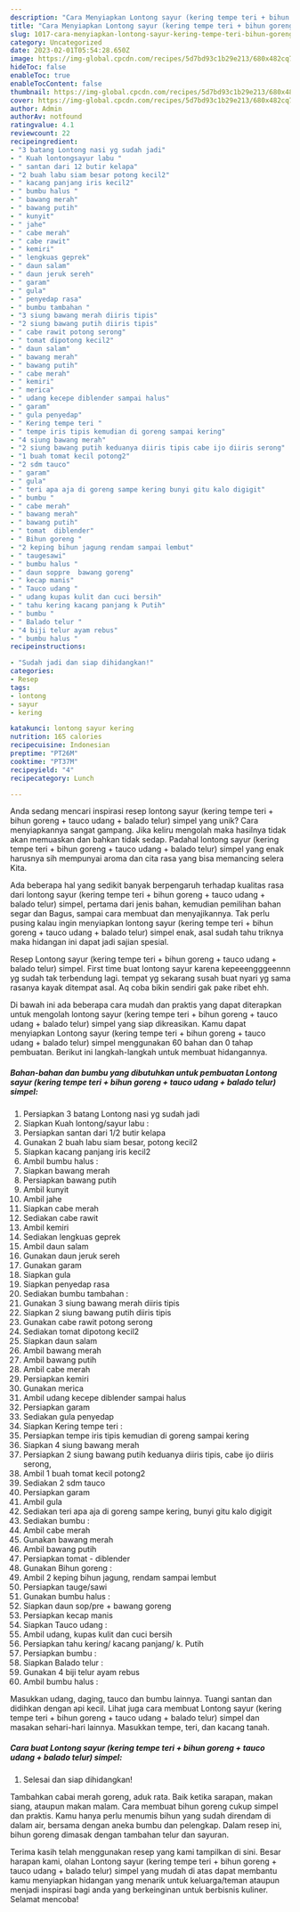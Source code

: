 ```yaml
---
description: "Cara Menyiapkan Lontong sayur (kering tempe teri + bihun goreng + tauco udang + balado telur) simpel yang Bisa Manjain Lidah"
title: "Cara Menyiapkan Lontong sayur (kering tempe teri + bihun goreng + tauco udang + balado telur) simpel yang Bisa Manjain Lidah"
slug: 1017-cara-menyiapkan-lontong-sayur-kering-tempe-teri-bihun-goreng-tauco-udang-balado-telur-simpel-yang-bisa-manjain-lidah
category: Uncategorized
date: 2023-02-01T05:54:28.650Z
image: https://img-global.cpcdn.com/recipes/5d7bd93c1b29e213/680x482cq70/lontong-sayur-kering-tempe-teri-bihun-goreng-tauco-udang-balado-telur-simpel-foto-resep-utama.jpg
hideToc: false
enableToc: true
enableTocContent: false
thumbnail: https://img-global.cpcdn.com/recipes/5d7bd93c1b29e213/680x482cq70/lontong-sayur-kering-tempe-teri-bihun-goreng-tauco-udang-balado-telur-simpel-foto-resep-utama.jpg
cover: https://img-global.cpcdn.com/recipes/5d7bd93c1b29e213/680x482cq70/lontong-sayur-kering-tempe-teri-bihun-goreng-tauco-udang-balado-telur-simpel-foto-resep-utama.jpg
author: Admin
authorAv: notfound
ratingvalue: 4.1
reviewcount: 22
recipeingredient:
- "3 batang Lontong nasi yg sudah jadi"
- " Kuah lontongsayur labu "
- " santan dari 12 butir kelapa"
- "2 buah labu siam besar potong kecil2"
- " kacang panjang iris kecil2"
- " bumbu halus "
- " bawang merah"
- " bawang putih"
- " kunyit"
- " jahe"
- " cabe merah"
- " cabe rawit"
- " kemiri"
- " lengkuas geprek"
- " daun salam"
- " daun jeruk sereh"
- " garam"
- " gula"
- " penyedap rasa"
- " bumbu tambahan "
- "3 siung bawang merah diiris tipis"
- "2 siung bawang putih diiris tipis"
- " cabe rawit potong serong"
- " tomat dipotong kecil2"
- " daun salam"
- " bawang merah"
- " bawang putih"
- " cabe merah"
- " kemiri"
- " merica"
- " udang kecepe diblender sampai halus"
- " garam"
- " gula penyedap"
- " Kering tempe teri "
- " tempe iris tipis kemudian di goreng sampai kering"
- "4 siung bawang merah"
- "2 siung bawang putih keduanya diiris tipis cabe ijo diiris serong"
- "1 buah tomat kecil potong2"
- "2 sdm tauco"
- " garam"
- " gula"
- " teri apa aja di goreng sampe kering bunyi gitu kalo digigit"
- " bumbu "
- " cabe merah"
- " bawang merah"
- " bawang putih"
- " tomat  diblender"
- " Bihun goreng "
- "2 keping bihun jagung rendam sampai lembut"
- " taugesawi"
- " bumbu halus "
- " daun soppre  bawang goreng"
- " kecap manis"
- " Tauco udang "
- " udang kupas kulit dan cuci bersih"
- " tahu kering kacang panjang k Putih"
- " bumbu "
- " Balado telur "
- "4 biji telur ayam rebus"
- " bumbu halus "
recipeinstructions:

- "Sudah jadi dan siap dihidangkan!"
categories:
- Resep
tags:
- lontong
- sayur
- kering

katakunci: lontong sayur kering 
nutrition: 165 calories
recipecuisine: Indonesian
preptime: "PT26M"
cooktime: "PT37M"
recipeyield: "4"
recipecategory: Lunch

---
```





Anda sedang mencari inspirasi resep lontong sayur (kering tempe teri + bihun goreng + tauco udang + balado telur) simpel yang unik? Cara menyiapkannya sangat gampang. Jika keliru mengolah maka hasilnya tidak akan memuaskan dan bahkan tidak sedap. Padahal lontong sayur (kering tempe teri + bihun goreng + tauco udang + balado telur) simpel yang enak harusnya sih mempunyai aroma dan cita rasa yang bisa memancing selera Kita.





Ada beberapa hal yang sedikit banyak berpengaruh terhadap kualitas rasa dari lontong sayur (kering tempe teri + bihun goreng + tauco udang + balado telur) simpel, pertama dari jenis bahan, kemudian pemilihan bahan segar dan Bagus, sampai cara membuat dan menyajikannya. Tak perlu pusing kalau ingin menyiapkan lontong sayur (kering tempe teri + bihun goreng + tauco udang + balado telur) simpel enak,      asal sudah tahu triknya maka hidangan ini dapat jadi sajian spesial.














Resep Lontong sayur (kering tempe teri + bihun goreng + tauco udang + balado telur) simpel. First time buat lontong sayur karena kepeeengggeennn yg sudah tak terbendung lagi. tempat yg sekarang susah buat nyari yg sama rasanya kayak ditempat asal. Aq coba bikin sendiri gak pake ribet ehh.






Di bawah ini ada beberapa cara mudah dan praktis yang dapat diterapkan untuk mengolah lontong sayur (kering tempe teri + bihun goreng + tauco udang + balado telur) simpel yang siap dikreasikan. Kamu dapat menyiapkan Lontong sayur (kering tempe teri + bihun goreng + tauco udang + balado telur) simpel menggunakan 60 bahan dan 0 tahap pembuatan. Berikut ini langkah-langkah untuk membuat hidangannya.

<!--inarticleads1-->

##### Bahan-bahan dan bumbu yang dibutuhkan untuk pembuatan Lontong sayur (kering tempe teri + bihun goreng + tauco udang + balado telur) simpel:

1. Persiapkan 3 batang Lontong nasi yg sudah jadi
1. Siapkan  Kuah lontong/sayur labu :
1. Persiapkan  santan dari 1/2 butir kelapa
1. Gunakan 2 buah labu siam besar, potong kecil2
1. Siapkan  kacang panjang iris kecil2
1. Ambil  bumbu halus :
1. Siapkan  bawang merah
1. Persiapkan  bawang putih
1. Ambil  kunyit
1. Ambil  jahe
1. Siapkan  cabe merah
1. Sediakan  cabe rawit
1. Ambil  kemiri
1. Sediakan  lengkuas geprek
1. Ambil  daun salam
1. Gunakan  daun jeruk sereh
1. Gunakan  garam
1. Siapkan  gula
1. Siapkan  penyedap rasa
1. Sediakan  bumbu tambahan :
1. Gunakan 3 siung bawang merah diiris tipis
1. Siapkan 2 siung bawang putih diiris tipis
1. Gunakan  cabe rawit potong serong
1. Sediakan  tomat dipotong kecil2
1. Siapkan  daun salam
1. Ambil  bawang merah
1. Ambil  bawang putih
1. Ambil  cabe merah
1. Persiapkan  kemiri
1. Gunakan  merica
1. Ambil  udang kecepe diblender sampai halus
1. Persiapkan  garam
1. Sediakan  gula penyedap
1. Siapkan  Kering tempe teri :
1. Persiapkan  tempe iris tipis kemudian di goreng sampai kering
1. Siapkan 4 siung bawang merah
1. Persiapkan 2 siung bawang putih keduanya diiris tipis, cabe ijo diiris serong,
1. Ambil 1 buah tomat kecil potong2
1. Sediakan 2 sdm tauco
1. Persiapkan  garam
1. Ambil  gula
1. Sediakan  teri apa aja di goreng sampe kering, bunyi gitu kalo digigit
1. Sediakan  bumbu :
1. Ambil  cabe merah
1. Gunakan  bawang merah
1. Ambil  bawang putih
1. Persiapkan  tomat - diblender
1. Gunakan  Bihun goreng :
1. Ambil 2 keping bihun jagung, rendam sampai lembut
1. Persiapkan  tauge/sawi
1. Gunakan  bumbu halus :
1. Siapkan  daun sop/pre + bawang goreng
1. Persiapkan  kecap manis
1. Siapkan  Tauco udang :
1. Ambil  udang, kupas kulit dan cuci bersih
1. Persiapkan  tahu kering/ kacang panjang/ k. Putih
1. Persiapkan  bumbu :
1. Siapkan  Balado telur :
1. Gunakan 4 biji telur ayam rebus
1. Ambil  bumbu halus :


Masukkan udang, daging, tauco dan bumbu lainnya. Tuangi santan dan didihkan dengan api kecil. Lihat juga cara membuat Lontong sayur (kering tempe teri + bihun goreng + tauco udang + balado telur) simpel dan masakan sehari-hari lainnya. Masukkan tempe, teri, dan kacang tanah. 

<!--inarticleads2-->

##### Cara buat Lontong sayur (kering tempe teri + bihun goreng + tauco udang + balado telur) simpel:


1. Selesai dan siap dihidangkan!

Tambahkan cabai merah goreng, aduk rata. Baik ketika sarapan, makan siang, ataupun makan malam. Cara membuat bihun goreng cukup simpel dan praktis. Kamu hanya perlu menumis bihun yang sudah direndam di dalam air, bersama dengan aneka bumbu dan pelengkap. Dalam resep ini, bihun goreng dimasak dengan tambahan telur dan sayuran. 

Terima kasih telah menggunakan resep yang kami tampilkan di sini. Besar harapan kami, olahan Lontong sayur (kering tempe teri + bihun goreng + tauco udang + balado telur) simpel yang mudah di atas dapat membantu kamu menyiapkan hidangan yang menarik untuk keluarga/teman ataupun menjadi inspirasi bagi anda yang berkeinginan untuk berbisnis kuliner. Selamat mencoba!
